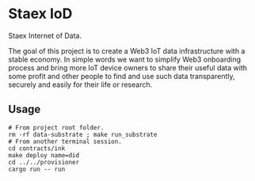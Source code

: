 # Staex IoD

Staex Internet of Data.

The goal of this project is to create a Web3 IoT data infrastructure with a stable economy. In simple words we want to simplify Web3 onboarding process and bring more IoT device owners to share their useful data with some profit and other people to find and use such data transparently, securely and easily for their life or research.

## Usage

```shell
# From project root folder.
rm -rf data-substrate ; make run_substrate
# From another terminal session.
cd contracts/ink
make deploy name=did
cd ../../provisioner
cargo run -- run
```


